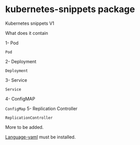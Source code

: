 # kubernetes-snippets package


Kubernetes snippets V1

What does it contain

1- Pod

`Pod`

2- Deployment

`Deployment`

3- Service

`Service`

4- ConfigMAP

`ConfigMap`
5- Replication Controller

`ReplicationController`

More to be added.

[Language-yaml](https://atom.io/packages/language-yaml) must be installed.

